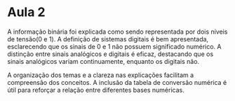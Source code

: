 # Aula 2

A informação binária foi explicada como sendo representada por dois níveis de tensão(0 e 1). A definição de sistemas digitais é bem apresentada, esclarecendo que os sinais de 0 e 1 não possuem significado numérico. A distinção entre sinais analógicos e digitais é eficaz, destacando que os sinais analógicos variam continuamente, enquanto os digitais não.


A organização dos temas e a clareza nas explicações facilitam a compreensão dos conceitos. A inclusão da tabela de conversão numérica é útil para reforçar a relação entre diferentes bases numéricas. 

      









































